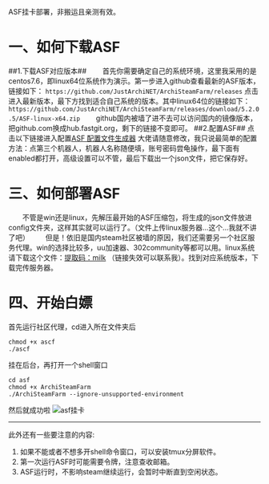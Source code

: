 ASF挂卡部署，非搬运且亲测有效。


<!--more-->
# 一、如何下载ASF #
##1.下载ASF对应版本##
　　首先你需要确定自己的系统环境，这里我采用的是centos7.6，即linux64位系统作为演示。第一步进入github查看最新的ASF版本，链接如下：
`https://github.com/JustArchiNET/ArchiSteamFarm/releases`
点击进入最新版本，最下方找到适合自己系统的版本。其中linux64位的链接如下：
`https://github.com/JustArchiNET/ArchiSteamFarm/releases/download/5.2.0.5/ASF-linux-x64.zip`
　　github国内被墙了进不去可以访问国内的镜像版本，把github.com换成hub.fastgit.org，剩下的链接不变即可。
##2.配置ASF##
点击以下链接进入配置[ASF 配置文件生成器][1]
大佬请随意修改，我只说最简单的配置方法：点第三个机器人，机器人名称随便填，账号密码尝龟操作，最下面有enabled都打开，高级设置可以不管，最后下载出一个json文件，把它保存好。
# 三、如何部署ASF #
　　不管是win还是linux，先解压最开始的ASF压缩包，将生成的json文件放进config文件夹，这样其实就可以运行了。（文件上传linux服务器...这个...我就不讲了吧）
　　但是！依旧是国内steam社区被墙的原因，我们还需要另一个社区服务代理。win的选择比较多，uu加速器、302community等都可以用。linux系统请下载这个文件：[提取码：milk][2] （链接失效可以联系我）。找到对应系统版本，下载完传服务器。
# 四、开始白嫖 #
首先运行社区代理，cd进入所在文件夹后
```linux
chmod +x ascf
./ascf
```
挂在后台，再打开一个shell窗口
```linux
cd asf
chmod +x ArchiSteamFarm
./ArchiSteamFarm --ignore-unsupported-environment
```
然后就成功啦
![asf挂卡][3]


----------
此外还有一些要注意的内容:

 1. 如果不能或者不想多开shell命令窗口，可以安装tmux分屏软件。
 2. 第一次运行ASF时可能需要令牌，注意查收邮箱。
 3. ASF运行时，不影响steam继续运行，会暂时中断直到空闲状态。

  [1]: https://justarchinet.github.io/ASF-WebConfigGenerator/#/bot
  [2]: https://pan.baidu.com/s/1qdhMUAigM5Nax8djoOU0WA
  [3]: http://tva1.sinaimg.cn/large/007aNvkTgy1gynfuvlpd2j30u00lkkba.jpg
